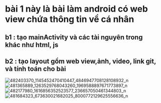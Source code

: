 # bài 1 này là bài làm android có web view chứa thông tin về cá nhân 
## b1 : tạo mainActivity và các tài nguyên trong  khác như html, js
## b2 : tạo layout gồm web view,ảnh, video, link git, và tính toán cho bài
![482403370_1145452470410447_4846947708128108932_n](https://github.com/user-attachments/assets/69a3fefc-74a0-4fb5-8a5e-fdef9c3eced4)
![481365889_1263529768043260_1969588897671773897_n](https://github.com/user-attachments/assets/e8ac2d07-0fd1-4279-8b47-faf7c4fe04dd)
![482177980_1616856352523577_236657050461344803_n](https://github.com/user-attachments/assets/6dfbda43-3bb2-4dc1-95f2-090d40c7fa64)
![481684323_673630021682025_8000772129625556636_n](https://github.com/user-attachments/assets/5d4ce448-f439-46bc-ac9f-d5b68d568bc7)
